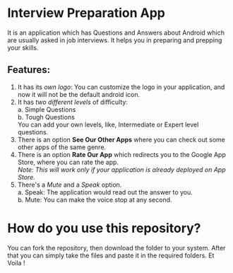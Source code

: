 # Interview Preparation App
It is an application which has Questions and Answers about Android which are usually asked in job interviews. It helps you in preparing and prepping your skills. <br>

## Features:
1. It has its *own logo*: You can customize the logo in your application, and now it will not be the default android icon. <br>
2. It has *two different levels* of difficulty: <br>
    a. Simple Questions <br>
    b. Tough Questions <br>
   You can add your own levels, like, Intermediate or Expert level questions. <br>
3. There is an option **See Our Other Apps** where you can check out some other apps of the same genre. <br>
4. There is an option **Rate Our App** which redirects you to the Google App Store, where you can rate the app. <br>
*Note: This will work only if your application is already deployed on App Store.* <br>
5. There's a *Mute* and a *Speak* option. <br>
    a. Speak: The application would read out the answer to you. <br>
    b. Mute: You can make the voice stop at any second.

# How do you use this repository?
You can fork the repository, then download the folder to your system.
After that you can simply take the files and paste it in the required folders. Et Voila !
